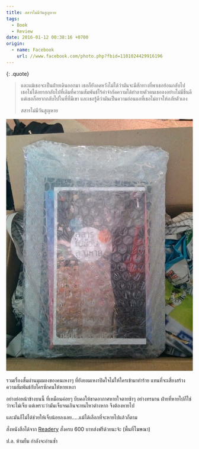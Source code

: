 ```yaml
---
title: สสารไม่มีวันสูญหาย
tags:
  - Book
  - Review
date: 2016-01-12 00:38:16 +0700
origin:
  - name: Facebook
    url: //www.facebook.com/photo.php?fbid=1101024429916196
---
```


{: .quote}
> และแม้เธอจะเป็นฝ่ายเดินออกมา เธอก็ยังอดหวังไม่ได้ว่ามันจะมีสักทางที่พาเธอย้อนกลับไป เธอไม่ได้อยากกลับไปที่เดิมที่ความสัมพันธ์ไร้คำจำกัดความได้ทำลายตัวตนเธอลงอย่างไม่มีชิ้นดี แต่เธอก็อยากกลับไปในที่ที่มีเขา และเธอรู้ดีว่ามันเป็นความอ่อนแอที่เธอไม่อาจให้อภัยตัวเอง
>
> สสารไม่มีวันสูญหาย

![หน้าปกหนังสือ "สสารไม่มีวันสูญหาย" ในห่อบับเบิล](/images/IMG_20160109_162449.jpg )

รวมเรื่องสั้นผ่านมุมมองของคนเหงาๆ ที่ยังยอมเหงาปิดใจไม่ให้ใครเข้ามาทำร้าย แทนที่จะเสี่ยงสร้างความสัมพันธ์กับใครซักคนให้หายเหงา

อย่างย่อหน้าข้างบนนี้ ที่เหมือนค่อยๆ บีบคอให้ขาดอากาศหายใจตายช้าๆ อย่างทรมาน ฝ่ายที่หายไปก็ใช่ว่าจะไม่เจ็บ แต่เพราะว่ามันเจ็บจนเกินจะทนไหวต่างหาก จึงต้องหายไป

และมันก็ไม่ได้ช่วยให้เจ็บน้อยลงเลย.....แม้ได้เลือกที่จะหายไปแล้วก็ตาม

สั่งหนังสือได้จาก [Readery][] สั่งครบ 600 บาทส่งฟรีด้วยนะจ้ะ (พื้นที่โฆษณา)

ป.ล. ห้ามยืม กำลังจะอ่านซ้ำ


[Readery]: //readery.co
